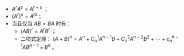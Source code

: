 - $A^rA^s = A^{r+s}$ ；
- $(A^r)^s = A^{rs}$；
- 当且仅当 $AB = BA$ 时有：
  - $(AB)^r = A^rB^r$ ；
  - 二项式定理： $(A+B)^n = A^n +C^1_nA^{n-1}B + C^2_nA^{n-2}B^2 + \cdots + c^{n-1}_nAB^{n-1} + B^n$ 。